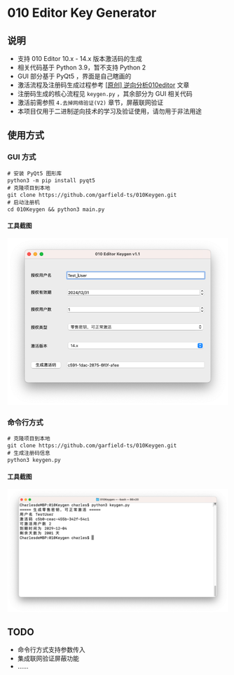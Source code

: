 # 010 Editor Key Generator

## 说明

* 支持 010 Editor 10.x - 14.x 版本激活码的生成
* 相关代码基于 Python 3.9，暂不支持 Python 2
* GUI 部分基于 PyQt5 ，界面是自己瞎画的
* 激活流程及注册码生成过程参考 [[原创] 逆向分析010editor](https://bbs.kanxue.com/thread-261290.htm) 文章
* 注册码生成的核心流程见 `keygen.py` ，其余部分为 GUI 相关代码
* 激活前需参照 `4.去掉网络验证(V2)` 章节，屏蔽联网验证
* 本项目仅用于二进制逆向技术的学习及验证使用，请勿用于非法用途

## 使用方式

### GUI 方式

```shell
# 安装 PyQt5 图形库
python3 -m pip install pyqt5
# 克隆项目到本地
git clone https://github.com/garfield-ts/010Keygen.git
# 启动注册机
cd 010Keygen && python3 main.py
```

#### 工具截图

![GUI](image/GUI.png) 

### 命令行方式

```shell
# 克隆项目到本地
git clone https://github.com/garfield-ts/010Keygen.git
# 生成注册码信息
python3 keygen.py
```

#### 工具截图

![Console](image/Console.png)

## TODO

* 命令行方式支持参数传入
* 集成联网验证屏蔽功能
* ……